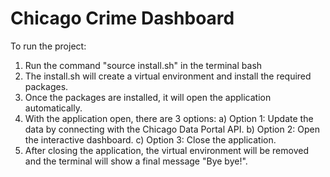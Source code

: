 # Chicago Crime Dashboard

To run the project:
1. Run the command "source install.sh" in the terminal bash
2. The install.sh will create a virtual environment and install the required packages.
3. Once the packages are installed, it will open the application automatically. 
4. With the application open, there are 3 options:
a) Option 1: Update the data by connecting with the Chicago Data Portal API.
b) Option 2: Open the interactive dashboard.
c) Option 3: Close the application. 
5. After closing the application, the virtual environment will be removed and the terminal will show a final message "Bye bye!".
